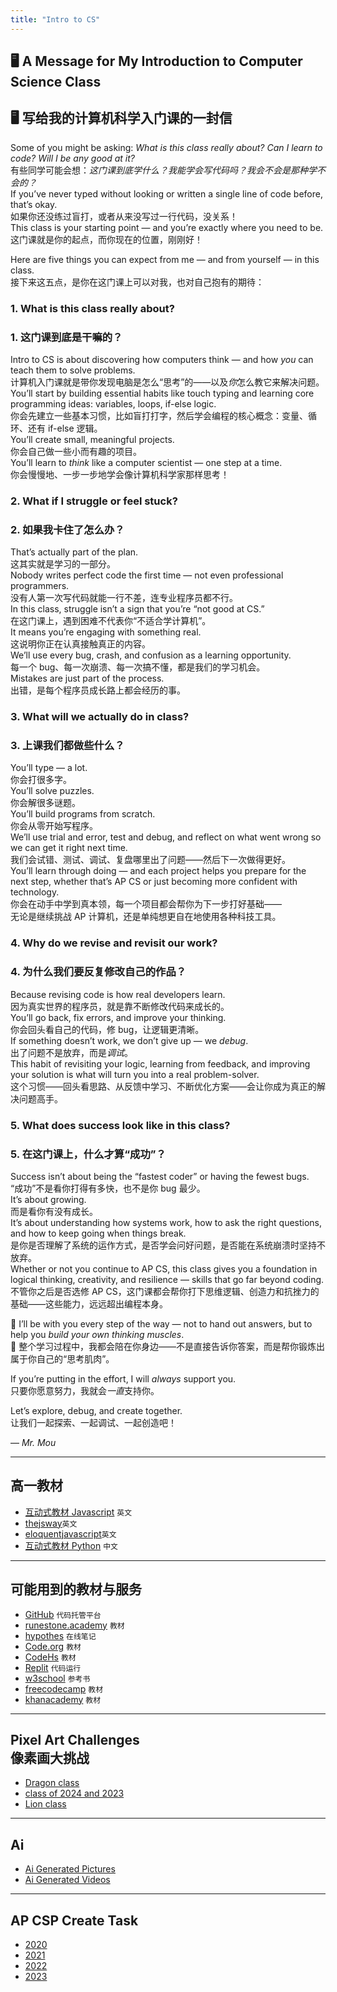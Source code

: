 ```yaml
---
title: "Intro to CS"
---
```


## 🖥️ A Message for My Introduction to Computer Science Class  
## 🖥️ 写给我的计算机科学入门课的一封信

Some of you might be asking: *What is this class really about? Can I learn to code? Will I be any good at it?*  
有些同学可能会想：*这门课到底学什么？我能学会写代码吗？我会不会是那种学不会的？*  
If you’ve never typed without looking or written a single line of code before, that’s okay.  
如果你还没练过盲打，或者从来没写过一行代码，没关系！  
This class is your starting point — and you’re exactly where you need to be.  
这门课就是你的起点，而你现在的位置，刚刚好！

Here are five things you can expect from me — and from yourself — in this class.  
接下来这五点，是你在这门课上可以对我，也对自己抱有的期待：

### 1. What is this class really about?  
### 1. 这门课到底是干嘛的？

Intro to CS is about discovering how computers think — and how *you* can teach them to solve problems.  
计算机入门课就是带你发现电脑是怎么“思考”的——以及*你*怎么教它来解决问题。  
You’ll start by building essential habits like touch typing and learning core programming ideas: variables, loops, if-else logic.  
你会先建立一些基本习惯，比如盲打打字，然后学会编程的核心概念：变量、循环、还有 if-else 逻辑。  
You’ll create small, meaningful projects.  
你会自己做一些小而有趣的项目。  
You’ll learn to *think* like a computer scientist — one step at a time.  
你会慢慢地、一步一步地学会像计算机科学家那样思考！

### 2. What if I struggle or feel stuck?  
### 2. 如果我卡住了怎么办？

That’s actually part of the plan.  
这其实就是学习的一部分。  
Nobody writes perfect code the first time — not even professional programmers.  
没有人第一次写代码就能一行不差，连专业程序员都不行。  
In this class, struggle isn’t a sign that you’re “not good at CS.”  
在这门课上，遇到困难不代表你“不适合学计算机”。  
It means you’re engaging with something real.  
这说明你正在认真接触真正的内容。  
We’ll use every bug, crash, and confusion as a learning opportunity.  
每一个 bug、每一次崩溃、每一次搞不懂，都是我们的学习机会。  
Mistakes are just part of the process.  
出错，是每个程序员成长路上都会经历的事。

### 3. What will we actually do in class?  
### 3. 上课我们都做些什么？

You’ll type — a lot.  
你会打很多字。  
You’ll solve puzzles.  
你会解很多谜题。  
You’ll build programs from scratch.  
你会从零开始写程序。  
We’ll use trial and error, test and debug, and reflect on what went wrong so we can get it right next time.  
我们会试错、测试、调试、复盘哪里出了问题——然后下一次做得更好。  
You’ll learn through doing — and each project helps you prepare for the next step, whether that’s AP CS or just becoming more confident with technology.  
你会在动手中学到真本领，每一个项目都会帮你为下一步打好基础——  
无论是继续挑战 AP 计算机，还是单纯想更自在地使用各种科技工具。

### 4. Why do we revise and revisit our work?  
### 4. 为什么我们要反复修改自己的作品？

Because revising code is how real developers learn.  
因为真实世界的程序员，就是靠不断修改代码来成长的。  
You’ll go back, fix errors, and improve your thinking.  
你会回头看自己的代码，修 bug，让逻辑更清晰。  
If something doesn’t work, we don’t give up — we *debug*.  
出了问题不是放弃，而是*调试*。  
This habit of revisiting your logic, learning from feedback, and improving your solution is what will turn you into a real problem-solver.  
这个习惯——回头看思路、从反馈中学习、不断优化方案——会让你成为真正的解决问题高手。

### 5. What does success look like in this class?  
### 5. 在这门课上，什么才算“成功”？

Success isn’t about being the “fastest coder” or having the fewest bugs.  
“成功”不是看你打得有多快，也不是你 bug 最少。  
It’s about growing.  
而是看你有没有成长。  
It’s about understanding how systems work, how to ask the right questions, and how to keep going when things break.  
是你是否理解了系统的运作方式，是否学会问好问题，是否能在系统崩溃时坚持不放弃。  
Whether or not you continue to AP CS, this class gives you a foundation in logical thinking, creativity, and resilience — skills that go far beyond coding.  
不管你之后是否选修 AP CS，这门课都会帮你打下思维逻辑、创造力和抗挫力的基础——这些能力，远远超出编程本身。

🧠 I’ll be with you every step of the way — not to hand out answers, but to help you *build your own thinking muscles*.  
🧠 整个学习过程中，我都会陪在你身边——不是直接告诉你答案，而是帮你锻炼出属于你自己的“思考肌肉”。

If you’re putting in the effort, I will *always* support you.  
只要你愿意努力，我就会*一直*支持你。

Let’s explore, debug, and create together.  
让我们一起探索、一起调试、一起创造吧！  

— *Mr. Mou*  

---

## 高一教材

- [互动式教材 Javascript](https://codehs.com/textbook/introjs_textbook) ```英文```
- [thejsway](https://thejsway.net/intro01/)```英文```
- [eloquentjavascript](https://eloquentjavascript.net/)```英文```
- [互动式教材 Python](https://github.com/selfteaching/the-craft-of-selfteaching) ```中文```

---

## 可能用到的教材与服务

- [GitHub](https://github.com/) ```代码托管平台```
- [runestone.academy](https://runestone.academy/user/login?_next=/) ```教材```
- [hypothes](https://hypothes.is/signup) ```在线笔记```
- [Code.org](https://code.org) ```教材```
- [CodeHs](https://codehs.com) ```教材```
- [Replit](https://replit.com) ```代码运行```
- [w3school](https://www.w3schools.com) ```参考书```
- [freecodecamp](https://www.freecodecamp.org) ```教材```
- [khanacademy](https://www.khanacademy.org/) ```教材```

---

## Pixel Art Challenges <br> 像素画大挑战
  - [Dragon class](_posts/2023-06-01-CS-pixel-art-challenge-2023-dragon.md)
  - [class of 2024 and 2023](_posts/2022-10-13-September-students-projects.md)
  - [Lion class](_posts/2022-11-28-November-students-projects.md) 

---
  
## Ai 
  - [Ai Generated Pictures](_posts/2023-04-04-4th-April-Ai-Pictures.md)
  - [Ai Generated Videos](_posts/2023-04-04-4th-April-Ai-Videos.md)

---

## AP CSP Create Task  
  - [2020](_posts/2020-06-14-2020studentwork.md)
  - [2021](_posts/2021-06-16-2021studentwork2.md)
  - [2022](_posts/2022-06-16-2022studentwork.md)
  - [2023]()
